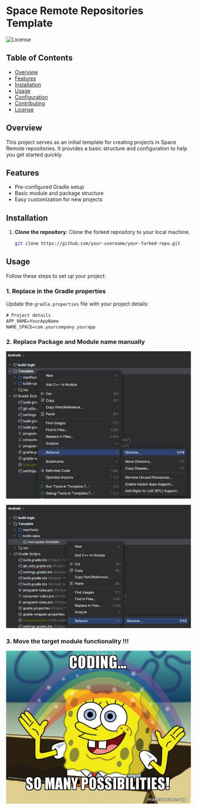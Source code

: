# Space Remote Repositories Template

![License](https://img.shields.io/badge/license-MIT-blue.svg)

## Table of Contents

- [Overview](#overview)
- [Features](#features)
- [Installation](#installation)
- [Usage](#usage)
- [Configuration](#configuration)
- [Contributing](#contributing)
- [License](#license)

## Overview

This project serves as an initial template for creating projects in Space Remote repositories. It provides a basic structure and configuration to help you get started quickly.

## Features

- Pre-configured Gradle setup
- Basic module and package structure
- Easy customization for new projects

## Installation

1. **Clone the repository**: Clone the forked repository to your local machine.
    ```sh
    git clone https://github.com/your-username/your-forked-repo.git
    ```

## Usage

Follow these steps to set up your project:

### 1. Replace in the Gradle properties

Update the `gradle.properties` file with your project details:

```properties
# Project details
APP_NAME=YourAppName
NAME_SPACE=com.yourcompany.yourapp
```
### 2. Replace Package and Module name manually

![img.png](img.png)

![img_1.png](img_1.png)

### 3. Move the target module functionality !!!

![img_5.png](img_5.png)
